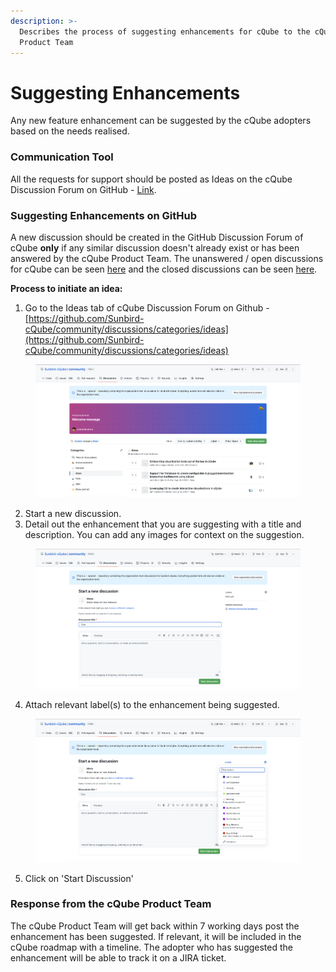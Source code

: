 ```yaml
---
description: >-
  Describes the process of suggesting enhancements for cQube to the cQube
  Product Team
---
```


# Suggesting Enhancements

Any new feature enhancement can be suggested by the cQube adopters based on the needs realised.&#x20;

### Communication Tool

All the requests for support should be posted as Ideas on the cQube Discussion Forum on GitHub - [Link](https://github.com/Sunbird-cQube/community/discussions/categories/ideas).

### Suggesting Enhancements on GitHub

A new discussion should be created in the GitHub Discussion Forum of cQube **only** if any similar discussion doesn't already exist or has been answered by the cQube Product Team. The unanswered / open discussions for cQube can be seen [here](https://github.com/Sunbird-cQube/community/discussions/categories/ideas?discussions\_q=category%3AIdeas+is%3Aopen) and the closed discussions can be seen [here](https://github.com/Sunbird-cQube/community/discussions/categories/ideas?discussions\_q=category%3AIdeas+is%3Aclosed).

**Process to initiate an idea:**

1. Go to the Ideas tab of cQube Discussion Forum on Github - [https://github.com/Sunbird-cQube/community/discussions/categories/ideas](https://github.com/Sunbird-cQube/community/discussions/categories/ideas)

<figure><img src="../.gitbook/assets/image (23).png" alt=""><figcaption></figcaption></figure>

2. Start a new discussion.
3. Detail out the enhancement that you are suggesting with a title and description. You can add any images for context on the suggestion.

<figure><img src="../.gitbook/assets/image (24) (1).png" alt=""><figcaption></figcaption></figure>

4. Attach relevant label(s) to the enhancement being suggested.

<figure><img src="../.gitbook/assets/image (11) (2).png" alt=""><figcaption></figcaption></figure>

5. Click on 'Start Discussion'

### Response from the cQube Product Team

The cQube Product Team will get back within 7 working days post the enhancement has been suggested. If relevant, it will be included in the cQube roadmap with a timeline. The adopter who has suggested the enhancement will be able to track it on a JIRA ticket.
